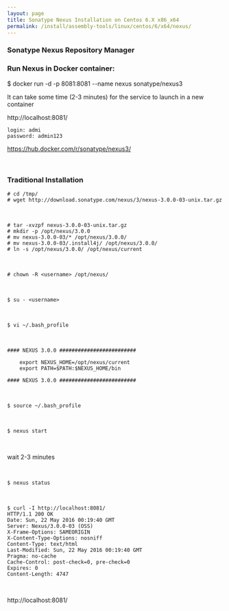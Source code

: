 ```yaml
---
layout: page
title: Sonatype Nexus Installation on Centos 6.X x86_x64
permalink: /install/assembly-tools/linux/centos/6/x64/nexus/
---
```


### Sonatype Nexus Repository Manager




### Run Nexus in Docker container:

$ docker run -d -p 8081:8081 --name nexus sonatype/nexus3

It can take some time (2-3 minutes) for the service to launch in a new container


http://localhost:8081/

    login: admi
    password: admin123


https://hub.docker.com/r/sonatype/nexus3/



<br/>


### Traditional Installation


    # cd /tmp/
    # wget http://download.sonatype.com/nexus/3/nexus-3.0.0-03-unix.tar.gz


<br/>

    # tar -xvzpf nexus-3.0.0-03-unix.tar.gz
    # mkdir -p /opt/nexus/3.0.0
    # mv nexus-3.0.0-03/* /opt/nexus/3.0.0/
    # mv nexus-3.0.0-03/.install4j/ /opt/nexus/3.0.0/
    # ln -s /opt/nexus/3.0.0/ /opt/nexus/current


<br/>

    # chown -R <username> /opt/nexus/

<br/>

    $ su - <username>

<br/>

    $ vi ~/.bash_profile

<br/>

    #### NEXUS 3.0.0 #########################

        export NEXUS_HOME=/opt/nexus/current
        export PATH=$PATH:$NEXUS_HOME/bin

    #### NEXUS 3.0.0 #########################

<br/>

    $ source ~/.bash_profile

<br/>

    $ nexus start

<br/>

wait 2-3 minutes

<br/>

    $ nexus status

<br/>

    $ curl -I http://localhost:8081/
    HTTP/1.1 200 OK
    Date: Sun, 22 May 2016 00:19:40 GMT
    Server: Nexus/3.0.0-03 (OSS)
    X-Frame-Options: SAMEORIGIN
    X-Content-Type-Options: nosniff
    Content-Type: text/html
    Last-Modified: Sun, 22 May 2016 00:19:40 GMT
    Pragma: no-cache
    Cache-Control: post-check=0, pre-check=0
    Expires: 0
    Content-Length: 4747


<br/>

http://localhost:8081/
